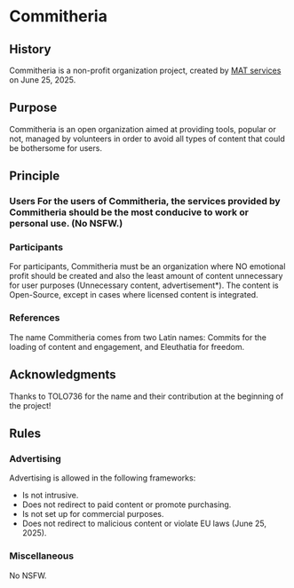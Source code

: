 # Commitheria 
## History 
Commitheria is a non-profit organization project, created by [MAT services](https://mat-services.github.io) on June 25, 2025. 
## Purpose 
Commitheria is an open organization aimed at providing tools, popular or not, managed by volunteers in order to avoid all types of content that could be bothersome for users. 
## Principle 
### Users For the users of Commitheria, the services provided by Commitheria should be the most conducive to work or personal use. (No NSFW.) 
### Participants 
For participants, Commitheria must be an organization where NO emotional profit should be created and also the least amount of content unnecessary for user purposes (Unnecessary content, advertisement*). The content is Open-Source, except in cases where licensed content is integrated.
### References
The name Commitheria comes from two Latin names: Commits for the loading of content and engagement, and Eleuthatia for freedom. 
## Acknowledgments
Thanks to TOLO736 for the name and their contribution at the beginning of the project!
## Rules
### Advertising
Advertising is allowed in the following frameworks:
- Is not intrusive.
- Does not redirect to paid content or promote purchasing.
- Is not set up for commercial purposes.
- Does not redirect to malicious content or violate EU laws (June 25, 2025).
### Miscellaneous
No NSFW.
